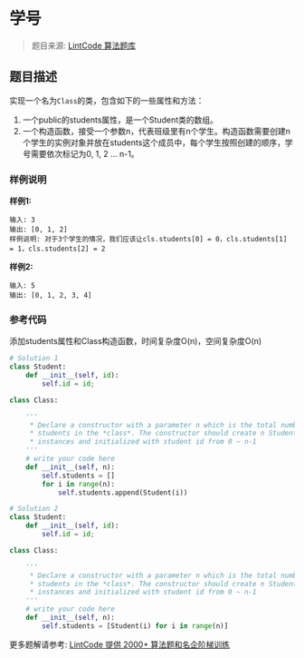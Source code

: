 # 学号
 > 题目来源: [LintCode 算法题库](https://www.lintcode.com/problem/student-id/?utm_source=sc-github-wzz)
 ## 题目描述
 实现一个名为`Class`的类，包含如下的一些属性和方法：

1. 一个public的students属性，是一个Student类的数组。
2. 一个构造函数，接受一个参数n，代表班级里有n个学生。构造函数需要创建n个学生的实例对象并放在students这个成员中，每个学生按照创建的顺序，学号需要依次标记为0, 1, 2 ... n-1。
 ### 样例说明
 **样例1:**

```plain
输入: 3
输出: [0, 1, 2]
样例说明: 对于3个学生的情况，我们应该让cls.students[0] = 0，cls.students[1] = 1，cls.students[2] = 2
```

**样例2:**

```plain
输入: 5
输出: [0, 1, 2, 3, 4]
```




 ### 参考代码
 添加students属性和Class构造函数，时间复杂度O(n)，空间复杂度O(n)
```python
# Solution 1
class Student:
    def __init__(self, id):
        self.id = id;

class Class:

    '''
     * Declare a constructor with a parameter n which is the total number of
     * students in the *class*. The constructor should create n Student
     * instances and initialized with student id from 0 ~ n-1
    '''
    # write your code here
    def __init__(self, n):
        self.students = []
        for i in range(n): 
            self.students.append(Student(i))

# Solution 2
class Student:
    def __init__(self, id):
        self.id = id;

class Class:

    '''
     * Declare a constructor with a parameter n which is the total number of
     * students in the *class*. The constructor should create n Student
     * instances and initialized with student id from 0 ~ n-1
    '''
    # write your code here
    def __init__(self, n):
        self.students = [Student(i) for i in range(n)]
```
 更多题解请参考: [LintCode 提供 2000+ 算法题和名企阶梯训练](https://www.lintcode.com/problem/?utm_source=sc-github-wzz)